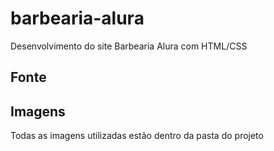 # barbearia-alura

Desenvolvimento do site Barbearia Alura com HTML/CSS

## Fonte
<link href="https://fonts.googleapis.com/css2?family=Montserrat:wght@100;200;300;400&display=swap" rel="stylesheet">

## Imagens
Todas as imagens utilizadas estão dentro da pasta do projeto
